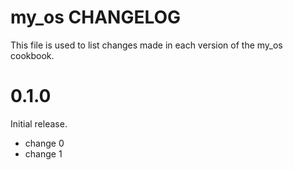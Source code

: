 # my_os CHANGELOG

This file is used to list changes made in each version of the my_os cookbook.

# 0.1.0

Initial release.

- change 0
- change 1

